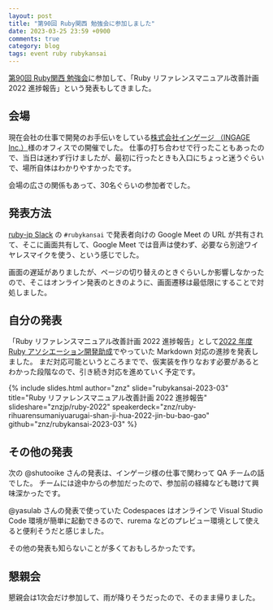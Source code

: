 ```yaml
---
layout: post
title: "第90回 Ruby関西 勉強会に参加しました"
date: 2023-03-25 23:59 +0900
comments: true
category: blog
tags: event ruby rubykansai
---
```

[第90回 Ruby関西 勉強会](https://rubykansai.doorkeeper.jp/events/150547)に参加して、「Ruby リファレンスマニュアル改善計画 2022 進捗報告」という発表もしてきました。

<!--more-->

## 会場

現在会社の仕事で開発のお手伝いをしている[株式会社インゲージ （INGAGE Inc.）](https://ingage.co.jp/)様のオフィスでの開催でした。
仕事の打ち合わせで行ったこともあったので、当日は迷わず行けましたが、最初に行ったときも入口にちょっと迷うぐらいで、場所自体はわかりやすかったです。

会場の広さの関係もあって、30名ぐらいの参加者でした。

## 発表方法

[ruby-jp Slack](https://ruby-jp.github.io/) の `#rubykansai` で発表者向けの Google Meet の URL が共有されて、そこに画面共有して、Google Meet では音声は使わず、必要なら別途ワイヤレスマイクを使う、という感じでした。

画面の遅延がありましたが、ページの切り替えのときぐらいしか影響しなかったので、そこはオンライン発表のときのように、画面遷移は最低限にすることで対処しました。

## 自分の発表

「Ruby リファレンスマニュアル改善計画 2022 進捗報告」として[2022 年度 Ruby アソシエーション開発助成](https://www.ruby.or.jp/ja/news/20221027)でやっていた Markdown 対応の進捗を発表しました。
まだ対応可能というところまでで、仮実装を作りなおす必要があるとわかった段階なので、引き続き対応を進めていく予定です。

{% include slides.html author="znz" slide="rubykansai-2023-03" title="Ruby リファレンスマニュアル改善計画 2022 進捗報告" slideshare="znzjp/ruby-2022" speakerdeck="znz/ruby-rihuarensumaniyuarugai-shan-ji-hua-2022-jin-bu-bao-gao" github="znz/rubykansai-2023-03" %}

## その他の発表

次の @shutooike さんの発表は、インゲージ様の仕事で関わって QA チームの話でした。
チームには途中からの参加だったので、参加前の経緯なども聴けて興味深かったです。

@yasulab さんの発表で使っていた Codespaces はオンラインで Visual Studio Code 環境が簡単に起動できるので、rurema などのプレビュー環境として使えると便利そうだと感じました。

その他の発表も知らないことが多くておもしろかったです。

## 懇親会

懇親会は1次会だけ参加して、雨が降りそうだったので、そのまま帰りました。
